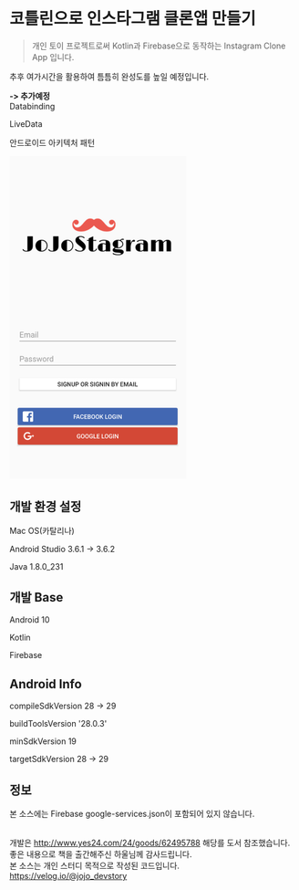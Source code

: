 코틀린으로 인스타그램 클론앱 만들기
=================
> 개인 토이 프로젝트로써 Kotlin과 Firebase으로 동작하는 Instagram Clone App 입니다.

추후 여가시간을 활용하여 틈틈히 완성도를 높일 예정입니다.

**-> 추가예정**
<br>
Databinding

LiveData

안드로이드 아키텍처 패턴 

<img src="/header.png" width="310">

## 개발 환경 설정

Mac OS(카탈리나)

Android Studio 3.6.1 -> 3.6.2

Java 1.8.0_231

## 개발 Base

Android 10

Kotlin

Firebase


## Android Info

compileSdkVersion 28 -> 29

buildToolsVersion '28.0.3'

minSdkVersion 19

targetSdkVersion 28 -> 29

## 정보

본 소스에는 Firebase google-services.json이 포함되어 있지 않습니다.

<br>개발은 http://www.yes24.com/24/goods/62495788 해당를 도서 참조했습니다.
<br>좋은 내용으로 책을 출간해주신 하울님께 감사드립니다.
<br>본 소스는 개인 스터디 목적으로 작성된 코드입니다.
https://velog.io/@jojo_devstory

